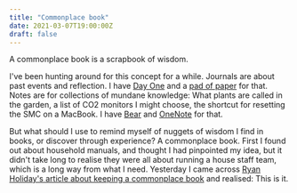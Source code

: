 ```yaml
---
title: "Commonplace book"
date: 2021-03-07T19:00:00Z
draft: false
---
```


A commonplace book is a scrapbook of wisdom.

I've been hunting around for this concept for a while. Journals are about past events and reflection. I have [Day One](https://dayoneapp.com) and a [pad of paper](https://rhodiapads.com/collections_dot_top_wirebound.php) for that. Notes are for collections of mundane knowledge: What plants are called in the garden, a list of CO2 monitors I might choose, the shortcut for resetting the SMC on a MacBook. I have [Bear](https://bear.app) and [OneNote](http://onenote.com/) for that. 

But what should I use to remind myself of nuggets of wisdom I find in books, or discover through experience? A commonplace book. First I found out about household manuals, and thought I had pinpointed my idea, but it didn't take long to realise they were all about running a house staff team, which is a long way from what I need. Yesterday I came across [Ryan Holiday's article about keeping a commonplace book](https://ryanholiday.net/how-and-why-to-keep-a-commonplace-book/) and realised: This is it.


